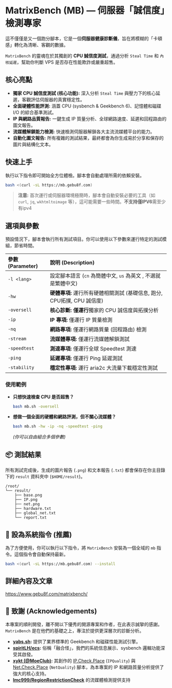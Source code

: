 # MatrixBench (MB) — 伺服器「誠信度」檢測專家

這不僅僅是又一個跑分腳本，它是一個**伺服器健康診斷儀**，旨在將模糊的「卡頓感」轉化為清晰、客觀的數據。

`MatrixBench` 的靈魂在於其獨創的 **CPU 誠信度測試**，通過分析 `Steal Time` 和 `內核延遲`，幫助你判斷 VPS 是否存在性能欺詐或嚴重超售。

## 核心亮點

*    **獨家 CPU 誠信度測試 (核心功能):** 深入分析 `Steal Time` 與壓力下的核心延遲，客觀評估伺服器的真實穩定性。
*    **全面硬體性能評測:** 涵蓋 CPU (sysbench & Geekbench 6)、記憶體和磁碟 I/O 的綜合基準測試。
*    **IP 與網路品質報告:** 一鍵生成 IP 質量分析、全球網路速度、延遲和回程路由的圖文報告。
*    **流媒體解鎖能力檢測:** 快速檢測伺服器解鎖各大主流流媒體平台的能力。
*    **自動化圖文報告:** 所有複雜的測試結果，最終都會為你生成易於分享和保存的圖片與結構化文本。

## 快速上手

執行以下指令即可開始全方位體檢。腳本會自動處理所需的依賴安裝。

```bash
bash <(curl -sL https://mb.gebu8f.com)
```
> **注意:** 首次運行或伺服器環境極簡時，腳本會自動安裝必要的工具（如 `curl`, `jq`, `wkhtmltoimage` 等），這可能需要一些時間。**不支持僅IPV6**需至少有ipv4

## 選項與參數

預設情況下，腳本會執行所有測試項目。你可以使用以下參數來運行特定的測試模組，節省時間。

| 參數 (Parameter) | 說明 (Description)                               |
| :--------------- | :----------------------------------------------- |
| `-l <lang>`      | 設定腳本語言 (`cn` 為簡體中文, `us` 為英文 , 不選就是繁體中文)      |
| `-hw`            | **硬體專項:** 運行所有硬體相關測試 (基礎信息, 跑分, CPU拓撲, CPU 誠信度) |
| `-oversell`      | **核心診斷:** **僅運行**獨家的 CPU 誠信度與拓撲分析 |
| `-ip`            | **IP 專項:** 僅運行 IP 質量檢測                   |
| `-nq`            | **網路專項:** 僅運行網路質量 (回程路由) 檢測       |
| `-stream`        | **流媒體專項:** 僅運行流媒體解鎖測試             |
| `-speedtest`     | **測速專項:** 僅運行全球 Speedtest 測速          |
| `-ping`          | **延遲專項:** 僅運行 Ping 延遲測試               |
| `-stability`     | **穩定性專項:** 運行 aria2c 大流量下載穩定性測試  |


### 使用範例

*   **只想快速檢查 CPU 是否超售？**
    ```bash
    bash mb.sh -oversell
    ```
*   **想做一個全面的硬體和網路評測，但不關心流媒體？**
    ```bash
    bash mb.sh -hw -ip -nq -speedtest -ping
    ```
    *(你可以自由組合多個參數)*

## 📦 測試結果

所有測試完成後，生成的圖片報告 (`.png`) 和文本報告 (`.txt`) 都會保存在你主目錄下的 `result` 資料夾中 (`$HOME/result`)。

```
/root/
└── result/
    ├── base.png
    ├── IP.png
    ├── net.png
    ├── hardware.txt
    ├── global_net.txt
    └── report.txt
```
## 🚀 設為系統指令 (推薦)

為了方便使用，你可以執行以下指令，將 `MatrixBench` 安裝為一個全域的 `mb` 指令。這個指令會自動保持最新。

```bash
bash <(curl -sL https://mb.gebu8f.com) --install
```
## 詳細內容及文章
https://www.gebu8f.com/matrixbench/
## 🙏 致謝 (Acknowledgements)

本專案的順利開發，離不開以下優秀的開源專案和作者，在此表示誠摯的感謝。`MatrixBench` 是在他們的基礎之上，專注於提供更深層次的診斷分析。

*   **[yabs.sh](https://github.com/masonr/yet-another-bench-script):** 提供了業界標準的 Geekbench 和磁碟性能測試引擎。
*   **[spiritLH/ecs](https://github.com/spiritLH/ecs):** 俗稱「融合怪」，我們的系統信息展示、sysbench 邏輯功能深受其啟發。
*   **[xykt (@MoeClub)](https://github.com/MoeClub):** 其創作的 [IP.Check.Place](https://ip.check.place/) (`IPQuality`) 與 [Net.Check.Place](https://net.check.place/) (`NetQuality`) 腳本，為本專案的 IP 和網路質量分析提供了強大的核心支持。
*   **[lmc999/RegionRestrictionCheck](https://github.com/lmc999/RegionRestrictionCheck)** 的流媒體檢測提供支持
